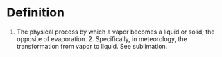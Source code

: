 # Definition

1.  The physical process by which a vapor becomes a liquid or solid; the
    opposite of evaporation. 2. Specifically, in meteorology, the
    transformation from vapor to liquid. See sublimation.
